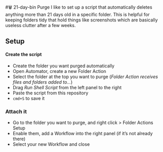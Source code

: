 #🗑 21-day-bin Purge
I like to set up a script that automatically deletes anything more than 21 days old in a specific folder. This is helpful for keeping folders tidy that hold things like screenshots which are basically useless clutter after a few weeks.

## Setup
#### Create the script
- Create the folder you want purged automatically
- Open Automator, create a new Folder Action
- Select the folder at the top you want to purge (_Folder Action receives files and folders added to…_)
- Drag _Run Shell Script_ from the left panel to the right
- Paste the script from this repository
- `cmd+S` to save it

### Attach it
- Go to the folder you want to purge, and right click > Folder Actions Setup
- Enable them, add a Workflow into the right panel (if it’s not already there)
- Select your new Workflow and close
